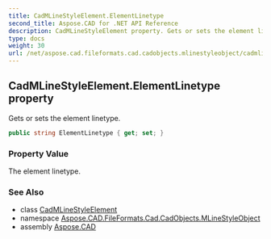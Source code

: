 ```yaml
---
title: CadMLineStyleElement.ElementLinetype
second_title: Aspose.CAD for .NET API Reference
description: CadMLineStyleElement property. Gets or sets the element linetype
type: docs
weight: 30
url: /net/aspose.cad.fileformats.cad.cadobjects.mlinestyleobject/cadmlinestyleelement/elementlinetype/
---
```

## CadMLineStyleElement.ElementLinetype property

Gets or sets the element linetype.

```csharp
public string ElementLinetype { get; set; }
```

### Property Value

The element linetype.

### See Also

* class [CadMLineStyleElement](../)
* namespace [Aspose.CAD.FileFormats.Cad.CadObjects.MLineStyleObject](../../cadmlinestyleelement/)
* assembly [Aspose.CAD](../../../)



